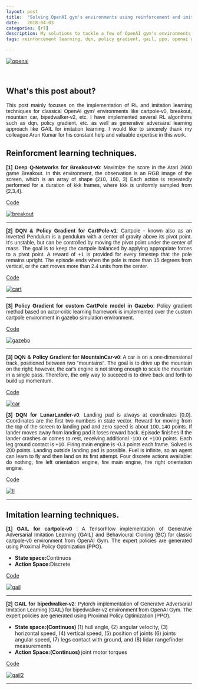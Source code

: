 ```yaml
---
layout: post
title:  "Solving OpenAI gym's environments using reinforcement and imitation learning techniques"
date:   2018-04-03
categories: [rl]
description: My solutions to tackle a few of OpenAI gym's environments using RL and imitation learning.
tags: reinforcement learning, dqn, policy gradient, gail, ppo, openai gym, cartpole, bipedwalker, gazebo, breakout, tensorflow, pytorch, 

---
```


<p>
<div class="image-wrapper">
                <a class ="image-popup" href="https://nav74neet.github.io/media/blog/openaigym/openaigym.jpg" title="openai">
                    <img src="https://nav74neet.github.io/media/blog/openaigym/openaigym.jpg" alt="openai" align="middle">
                </a>
</div>
</p>
<br>

## What's this post about?
<p style="text-align:justify; font-family: 'Merriweather', 'Hiragino Sans GB', 'Microsoft YaHei', 'WenQuanYi Micro Hei', sans-serif;">
This post mainly focuses on the implementation of RL and imitation learning techniques for classical OpenAI gym' environments like cartpole-v0, breakout, mountain car, bipedwalker-v2, etc. I have implemented several RL algorithms such as dqn, policy gradient, etc. as well as generative adversaral learning approach like GAIL for imitation learning. I would like to sincerely thank my colleague Arun Kumar for his constant help and valuable expertise in this work.       
</p>

## Reinforcment learning techniques.
<div class="row">
 <div class="col-md-9">
        <p style="text-align:justify; font-family: 'Merriweather', 'Hiragino Sans GB', 'Microsoft YaHei', 'WenQuanYi Micro Hei', sans-serif;">
          <b>[1] Deep Q-Networks for Breakout-v0</b>: Maximize the score in the Atari 2600 game Breakout. In this environment, the observation is an RGB image of the screen, which is an array of shape (210, 160, 3) Each action is repeatedly performed for a duration of kkk frames, where kkk is uniformly sampled from {2,3,4}. 
          </p>
          <p>
          <a href="https://github.com/nav74neet/rl_gym/tree/master/breakout" class="md-link btn-default btn rbtn">Code</a>
        </p>
 </div>

  <div class="col-md-3">
  	<a class ="image-popup" href="https://nav74neet.github.io/media/blog/openaigym/breakout-v0.gif" title="breakout">
    <img src="https://nav74neet.github.io/media/blog/openaigym/breakout-v0.gif" alt="breakout">
    </a>
  </div>
  
</div>

---

<div class="row">
 <div class="col-md-9">
        <p style="text-align:justify; font-family: 'Merriweather', 'Hiragino Sans GB', 'Microsoft YaHei', 'WenQuanYi Micro Hei', sans-serif;">
          <b>[2] DQN & Policy Gradient for CartPole-v1</b>: Cartpole - known also as an Inverted Pendulum is a pendulum with a center of gravity above its pivot point. It’s unstable, but can be controlled by moving the pivot point under the center of mass. The goal is to keep the cartpole balanced by applying appropriate forces to a pivot point. A reward of +1 is provided for every timestep that the pole remains upright. The episode ends when the pole is more than 15 degrees from vertical, or the cart moves more than 2.4 units from the center. 
          </p>
          <p>
          <a href="https://github.com/nav74neet/rl_gym/tree/master/cartpole" class="md-link btn-default btn rbtn">Code</a>
        </p>
 </div>

  <div class="col-md-3">
  	<a class ="image-popup" href="https://nav74neet.github.io/media/blog/openaigym/cartpole.gif" title="cart">
    <img src="https://nav74neet.github.io/media/blog/openaigym/cartpole.gif" alt="cart">
    </a>
  </div>
  
</div>

---

<div class="row">
 <div class="col-md-9">
        <p style="text-align:justify; font-family: 'Merriweather', 'Hiragino Sans GB', 'Microsoft YaHei', 'WenQuanYi Micro Hei', sans-serif;">
          <b>[3] Policy Gradient for custom CartPole model in Gazebo</b>: Policy gradient method based on actor-critic learning framework is implemented over the custom cartpole environment in gazebo simulation environment. 
          </p>
          <p>
          <a href="https://github.com/nav74neet/rl_gym/tree/master/cartpole_gazebo" class="md-link btn-default btn rbtn">Code</a>
        </p>
 </div>

  <div class="col-md-3">
  	<a class ="image-popup" href="https://nav74neet.github.io/media/blog/openaigym/pg2.gif" title="gazebo">
    <img src="https://nav74neet.github.io/media/blog/openaigym/pg2.gif" alt="gazebo">
    </a>
  </div>
  
</div>

---

<div class="row">
 <div class="col-md-9">
        <p style="text-align:justify; font-family: 'Merriweather', 'Hiragino Sans GB', 'Microsoft YaHei', 'WenQuanYi Micro Hei', sans-serif;">
          <b>[3] DQN & Policy Gradient for MountainCar-v0</b>: A car is on a one-dimensional track, positioned between two "mountains". The goal is to drive up the mountain on the right; however, the car's engine is not strong enough to scale the mountain in a single pass. Therefore, the only way to succeed is to drive back and forth to build up momentum.
          </p>
          <p>
          <a href="https://github.com/nav74neet/rl_gym/tree/master/mountaincar" class="md-link btn-default btn rbtn">Code</a>
        </p>
 </div>

  <div class="col-md-3">
  	<a class ="image-popup" href="https://nav74neet.github.io/media/blog/openaigym/mountain-car-v0.gif" title="car">
    <img src="https://nav74neet.github.io/media/blog/openaigym/mountain-car-v0.gif" alt="car">
    </a>
  </div>
  
</div>



<div class="row">
 <div class="col-md-8">
        <p style="text-align:justify; font-family: 'Merriweather', 'Hiragino Sans GB', 'Microsoft YaHei', 'WenQuanYi Micro Hei', sans-serif;">
          <b>[3] DQN for LunarLander-v0</b>: Landing pad is always at coordinates (0,0). Coordinates are the first two numbers in state vector. Reward for moving from the top of the screen to landing pad and zero speed is about 100..140 points. If lander moves away from landing pad it loses reward back. Episode finishes if the lander crashes or comes to rest, receiving additional -100 or +100 points. Each leg ground contact is +10. Firing main engine is -0.3 points each frame. Solved is 200 points. Landing outside landing pad is possible. Fuel is infinite, so an agent can learn to fly and then land on its first attempt. Four discrete actions available: do nothing, fire left orientation engine, fire main engine, fire right orientation engine. 
          </p>
          <p>
          <a href="https://github.com/nav74neet/rl_gym/blob/master/lunarlander/lunarlander_dqn.py" class="md-link btn-default btn rbtn">Code</a>
        </p>
 </div>

  <div class="col-md-4">
    <a class ="image-popup" href="https://nav74neet.github.io/media/blog/openaigym/LunarLander.gif" title="ll">
    <img src="https://nav74neet.github.io/media/blog/openaigym/LunarLander.gif" alt="ll">
    </a>
  </div>
  
</div>


---

## Imitation learning techniques.
<div class="row">
 <div class="col-md-9">
        <p style="text-align:justify; font-family: 'Merriweather', 'Hiragino Sans GB', 'Microsoft YaHei', 'WenQuanYi Micro Hei', sans-serif;">
          <b>[1] GAIL for cartpole-v0 </b>: A TensorFlow implementation of Generatve Adversarial Imitation Learning (GAIL) and Behavioural Cloning (BC) for classic cartpole-v0 environment from OpenAI Gym. The expert policies are generated using Proximal Policy Optimization (PPO). 
          <ul>
	 		<li><b>State space:</b>Continuos</li>
  			<li><b>Action Space:</b>Discrete</li>
  		  </ul> 
        </p>
        <p>
          <a href="https://github.com/nav74neet/gail_gym/tree/master/gail-ppo-tf-gym" class="md-link btn-default btn rbtn">Code</a>
        </p>
 </div>

  <div class="col-md-3">
  	<a class ="image-popup" href="https://nav74neet.github.io/media/blog/openaigym/test_gail.gif" title="gail">
    <img src="https://nav74neet.github.io/media/blog/openaigym/test_gail.gif" alt="gail">
    </a>
  </div>
  
</div>

---

<div class="row">
 <div class="col-md-8">
        <p style="text-align:justify; font-family: 'Merriweather', 'Hiragino Sans GB', 'Microsoft YaHei', 'WenQuanYi Micro Hei', sans-serif;">
          <b>[2] GAIL for bipedwalker-v2</b>: Pytorch implementation of Generatve Adversarial Imitation Learning (GAIL) for bipedwalker-v2 environment from OpenAI Gym. The expert policies are generated using Proximal Policy Optimization (PPO). 
          <ul>
	 		<li><b>State space:(Continuos) </b>(1) hull angle, (2) angular velocity, (3) horizontal speed, (4) vertical speed, (5) position of joints (6) joints angular speed, (7) legs contact with ground, and (8) lidar rangefinder measurements</li>
  			<li><b>Action Space:(Continuos) </b>joint motor torques</li>
  		  </ul> 
        </p>
        <p>
          <a href="https://github.com/nav74neet/gail_gym/tree/master/gail-ppo-pytorch-gym" class="md-link btn-default btn rbtn">Code</a>
        </p>
 </div>

  <div class="col-md-4">
  	<a class ="image-popup" href="https://nav74neet.github.io/media/blog/openaigym/gail.gif" title="gail2">
    <img src="https://nav74neet.github.io/media/blog/openaigym/gail.gif" alt="gail2">
    </a>
  </div>
  
</div>

---
